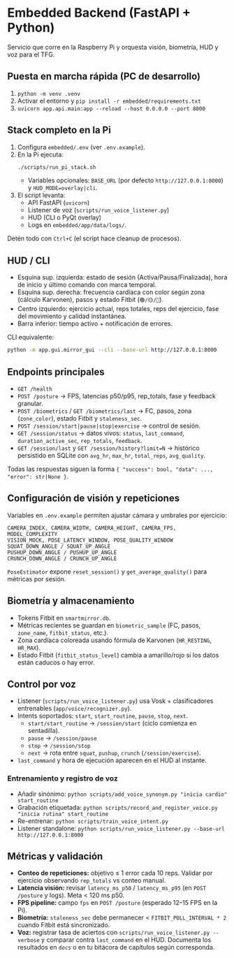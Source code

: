 # Embedded Backend (FastAPI + Python)

Servicio que corre en la Raspberry Pi y orquesta visión, biometría, HUD y voz para el TFG.

## Puesta en marcha rápida (PC de desarrollo)
1. `python -m venv .venv`
2. Activar el entorno y `pip install -r embedded/requirements.txt`
3. `uvicorn app.api.main:app --reload --host 0.0.0.0 --port 8000`

## Stack completo en la Pi
1. Configura `embedded/.env` (ver `.env.example`).
2. En la Pi ejecuta:
   ```bash
   ./scripts/run_pi_stack.sh
   ```
   - Variables opcionales: `BASE_URL` (por defecto `http://127.0.0.1:8000`) y `HUD_MODE=overlay|cli`.
3. El script levanta:
   - API FastAPI (`uvicorn`)
   - Listener de voz (`scripts/run_voice_listener.py`)
   - HUD (CLI o PyQt overlay)
   - Logs en `embedded/app/data/logs/`.

Detén todo con `Ctrl+C` (el script hace cleanup de procesos).

## HUD / CLI
- Esquina sup. izquierda: estado de sesión (Activa/Pausa/Finalizada), hora de inicio y último comando con marca temporal.
- Esquina sup. derecha: frecuencia cardíaca con color según zona (cálculo Karvonen), pasos y estado Fitbit (`🟢/🟡/🔴`).
- Centro izquierdo: ejercicio actual, reps totales, reps del ejercicio, fase del movimiento y calidad instantánea.
- Barra inferior: tiempo activo + notificación de errores.

CLI equivalente:
```bash
python -m app.gui.mirror_gui --cli --base-url http://127.0.0.1:8000
```

## Endpoints principales
- `GET /health`
- `POST /posture` → FPS, latencias p50/p95, rep_totals, fase y feedback granular.
- `POST /biometrics` / `GET /biometrics/last` → FC, pasos, zona (`zone_color`), estado Fitbit y `staleness_sec`.
- `POST /session/start|pause|stop|exercise` → control de sesión.
- `GET /session/status` → datos vivos: `status`, `last_command`, `duration_active_sec`, `rep_totals`, `feedback`.
- `GET /session/last` y `GET /session/history?limit=N` → histórico persistido en SQLite con `avg_hr`, `max_hr`, `total_reps`, `avg_quality`.

Todas las respuestas siguen la forma `{ "success": bool, "data": ..., "error": str|None }`.

## Configuración de visión y repeticiones
Variables en `.env.example` permiten ajustar cámara y umbrales por ejercicio:
```
CAMERA_INDEX, CAMERA_WIDTH, CAMERA_HEIGHT, CAMERA_FPS, MODEL_COMPLEXITY
VISION_MOCK, POSE_LATENCY_WINDOW, POSE_QUALITY_WINDOW
SQUAT_DOWN_ANGLE / SQUAT_UP_ANGLE
PUSHUP_DOWN_ANGLE / PUSHUP_UP_ANGLE
CRUNCH_DOWN_ANGLE / CRUNCH_UP_ANGLE
```
`PoseEstimator` expone `reset_session()` y `get_average_quality()` para métricas por sesión.

## Biometría y almacenamiento
- Tokens Fitbit en `smartmirror.db`.
- Métricas recientes se guardan en `biometric_sample` (FC, pasos, `zone_name`, `fitbit_status`, etc.).
- Zona cardíaca coloreada usando fórmula de Karvonen (`HR_RESTING`, `HR_MAX`).
- Estado Fitbit (`fitbit_status_level`) cambia a amarillo/rojo si los datos están caducos o hay error.

## Control por voz
- Listener (`scripts/run_voice_listener.py`) usa Vosk + clasificadores entrenables (`app/voice/recognizer.py`).
- Intents soportados: `start`, `start_routine`, `pause`, `stop`, `next`.
  - `start/start_routine` → `/session/start` (ciclo comienza en sentadilla).
  - `pause` → `/session/pause`
  - `stop` → `/session/stop`
  - `next` → rota entre `squat`, `pushup`, `crunch` (`/session/exercise`).
- `last_command` y hora de ejecución aparecen en el HUD al instante.

### Entrenamiento y registro de voz
- Añadir sinónimo: `python scripts/add_voice_synonym.py "inicia cardio" start_routine`
- Grabación etiquetada: `python scripts/record_and_register_voice.py "inicia rutina" start_routine`
- Re-entrenar: `python scripts/train_voice_intent.py`
- Listener standalone: `python scripts/run_voice_listener.py --base-url http://127.0.0.1:8000`

## Métricas y validación
- **Conteo de repeticiones:** objetivo ≤ 1 error cada 10 reps. Validar por ejercicio observando `rep_totals` vs conteo manual.
- **Latencia visión:** revisar `latency_ms_p50` / `latency_ms_p95` (en `POST /posture` y logs). Meta \< 120 ms p50.
- **FPS pipeline:** campo `fps` en `POST /posture` (esperado 12–15 FPS en la Pi).
- **Biometría:** `staleness_sec` debe permanecer \< `FITBIT_POLL_INTERVAL * 2` cuando Fitbit está sincronizado.
- **Voz:** registrar tasa de aciertos con `scripts/run_voice_listener.py --verbose` y comparar contra `last_command` en el HUD.
Documenta los resultados en `docs` o en tu bitácora de capítulos según corresponda.
